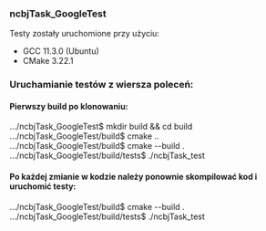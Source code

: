 ### ncbjTask_GoogleTest
Testy zostały uruchomione przy użyciu: <br />
- GCC 11.3.0 (Ubuntu) <br />
- CMake 3.22.1 <br />
### Uruchamianie testów z wiersza poleceń:
#### Pierwszy build po klonowaniu:
.../ncbjTask_GoogleTest$ mkdir build && cd build <br />
.../ncbjTask_GoogleTest/build$ cmake .. <br />
.../ncbjTask_GoogleTest/build$ cmake --build . <br />
.../ncbjTask_GoogleTest/build/tests$ ./ncbjTask_test <br />
#### Po każdej zmianie w kodzie należy ponownie skompilować kod i uruchomić testy:
.../ncbjTask_GoogleTest/build$ cmake --build . <br />
.../ncbjTask_GoogleTest/build/tests$ ./ncbjTask_test <br />
